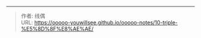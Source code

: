 # 



---

> 作者: 线偶  
> URL: https://ooooo-youwillsee.github.io/ooooo-notes/10-triple-%E5%8D%8F%E8%AE%AE/  

